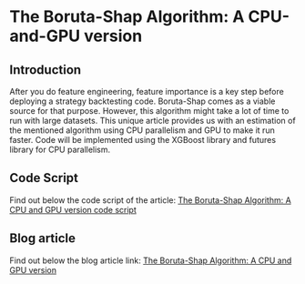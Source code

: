 # The Boruta-Shap Algorithm: A CPU-and-GPU version

## Introduction 
After you do feature engineering, feature importance is a key step before deploying a strategy backtesting code. Boruta-Shap comes as a viable source for that purpose. However, this algorithm might take a lot of time to run with large datasets. This unique article provides us with an estimation of the mentioned algorithm using CPU parallelism and GPU to make it run faster. Code will be implemented using the XGBoost library and futures library for CPU parallelism.
## Code Script
Find out below the code script of the article:
[The Boruta-Shap Algorithm: A CPU and GPU version code script](https://github.com/QuantInsti/Algorithmic-Trading-Code-Examples/blob/main/blog_articles/boruta-shap-algorithm-using-cpu-and-gpu/boruta_shap_using_cpu_and_gpu.ipynb)
## Blog article 
Find out below the blog article link:
[The Boruta-Shap Algorithm: A CPU and GPU version](https://blog.quantinsti.com/boruta-shap-gpu-python/)
